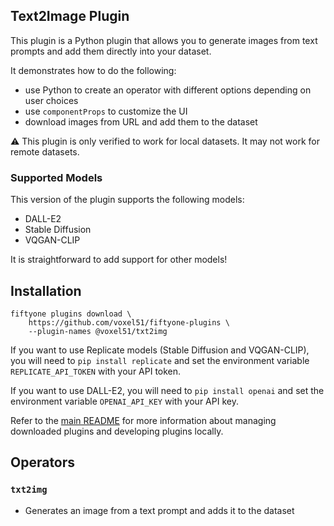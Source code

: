 ## Text2Image Plugin

This plugin is a Python plugin that allows you to generate images from text
prompts and add them directly into your dataset.

It demonstrates how to do the following:

-   use Python to create an operator with different options depending on user
    choices
-   use `componentProps` to customize the UI
-   download images from URL and add them to the dataset

:warning: This plugin is only verified to work for local datasets. It may not
work for remote datasets.

### Supported Models

This version of the plugin supports the following models:

-   DALL-E2
-   Stable Diffusion
-   VQGAN-CLIP

It is straightforward to add support for other models!

## Installation

```shell
fiftyone plugins download \
    https://github.com/voxel51/fiftyone-plugins \
    --plugin-names @voxel51/txt2img
```

If you want to use Replicate models (Stable Diffusion and VQGAN-CLIP), you will
need to `pip install replicate` and set the environment variable
`REPLICATE_API_TOKEN` with your API token.

If you want to use DALL-E2, you will need to `pip install openai` and set the
environment variable `OPENAI_API_KEY` with your API key.

Refer to the [main README](https://github.com/voxel51/fiftyone-plugins) for
more information about managing downloaded plugins and developing plugins
locally.

## Operators

### `txt2img`

-   Generates an image from a text prompt and adds it to the dataset
